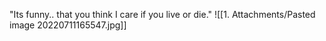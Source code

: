 "Its funny.. that you think I care if you live or die."
![[1. Attachments/Pasted image 20220711165547.jpg]]